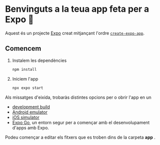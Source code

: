 # Benvinguts a la teua app feta per a Expo 👋

Aquest és un projecte [Expo](https://expo.dev) creat mitjançant l'ordre [`create-expo-app`](https://www.npmjs.com/package/create-expo-app).

## Comencem

1. Instalem les dependències

   ```bash
   npm install
   ```

2. Iniciem l'app

   ```bash
   npx expo start
   ```

Als missatges d'eixida, trobaràs distintes opcions per o obrir l'app en un

- [development build](https://docs.expo.dev/develop/development-builds/introduction/)
- [Android emulator](https://docs.expo.dev/workflow/android-studio-emulator/)
- [iOS simulator](https://docs.expo.dev/workflow/ios-simulator/)
- [Expo Go](https://expo.dev/go), un entorn segur per a començar amb el desenvolupament d'apps amb Expo.

Podeu començar a editar els fitxers que es troben dins de la carpeta **app** .
